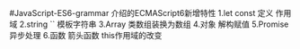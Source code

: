 #JavaScript-ES6-grammar
介绍的ECMAScript6新增特性
1.let const 定义 作用域
2.string `` 模板字符串
3.Array 类数组装换为数组
4.对象  解构赋值
5.Promise 异步处理
6.函数  箭头函数 this作用域的改变
